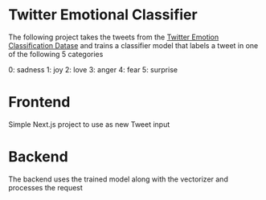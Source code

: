 # Twitter Emotional Classifier

The following project takes the tweets from the [Twitter Emotion Classification Datase](https://www.kaggle.com/datasets/aadyasingh55/twitter-emotion-classification-dataset/data) and trains a classifier model that labels a tweet in one of the following 5 categories

0: sadness
1: joy
2: love
3: anger
4: fear
5: surprise

# Frontend

Simple Next.js project to use as new Tweet input

# Backend

The backend uses the trained model along with the vectorizer and processes the request
